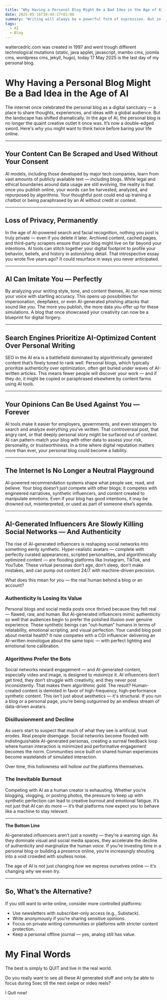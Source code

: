 ```yaml
---
title: "Why Having a Personal Blog Might Be a Bad Idea in the Age of AI"
date: 2025-05-16T10:44:17+01:00
summary: "Writing will always be a powerful form of expression. But in the age of AI, where everything online can be recorded, analyzed, and weaponized, a personal blog is no longer just a creative outlet — it’s a dataset. If you choose to write, do so with intention and awareness. The stakes are higher than ever. AI-generated video and picture influencers are poised to destabilize social networks, particularly in relation to the personal blog and online identity."
tags:
  - AI
  - Blog
---
```

waltercedric.com was created in 1997 and went trough different technological mutations (static, java applet, javascript, mambo cms, joomla cms, wordpress cms, jekyll, hugo), today 17 May 2025 is the last day of my personal blog.

# Why Having a Personal Blog Might Be a Bad Idea in the Age of AI

The internet once celebrated the personal blog as a digital sanctuary — a place to share thoughts, experiences, and ideas with a global audience. But the landscape has shifted dramatically. In the age of AI, the personal blog is no longer the quaint creative outlet it once was. It’s now a double-edged sword. Here's why you might want to think twice before baring your life online.

---

## Your Content Can Be Scraped and Used Without Your Consent

AI models, including those developed by major tech companies, learn from vast amounts of publicly available text — including blogs. While legal and ethical boundaries around data usage are still evolving, the reality is that once you publish online, your words can be harvested, analyzed, and repurposed by algorithms. Your thoughtful post could end up training a chatbot or being paraphrased by an AI without credit or context.

---

##  Loss of Privacy, Permanently

In the age of AI-powered search and facial recognition, nothing you post is truly private — even if you delete it later. Archived content, cached pages, and third-party scrapers ensure that your blog might live on far beyond your intentions. AI tools can stitch together your digital footprint to profile your behavior, beliefs, and history in astonishing detail. That introspective essay you wrote five years ago? It could resurface in ways you never anticipated.

---

##  AI Can Imitate You — Perfectly

By analyzing your writing style, tone, and content themes, AI can now mimic your voice with startling accuracy. This opens up possibilities for impersonation, deepfakes, or even AI-generated phishing attacks that sound like *you*. The more you publish, the more data you offer up for these simulations. A blog that once showcased your creativity can now be a blueprint for digital forgery.

---

## Search Engines Prioritize AI-Optimized Content Over Personal Writing

SEO in the AI era is a battlefield dominated by algorithmically generated content that’s finely tuned to rank well. Personal blogs, which typically prioritize authenticity over optimization, often get buried under waves of AI-written articles. This means fewer people will discover your work — and if they do, it might be copied or paraphrased elsewhere by content farms using AI tools.

---

## Your Opinions Can Be Used Against You — Forever

AI tools make it easier for employers, governments, and even strangers to search and analyze everything you’ve written. That controversial post, that angry rant, or that deeply personal story might be surfaced out of context. AI can pattern-match your blog with other data to assess your risk, personality, or trustworthiness. In a time where digital reputation matters more than ever, your personal blog could become a liability.

---

## The Internet Is No Longer a Neutral Playground

AI-powered recommendation systems shape what people see, read, and believe. Your blog doesn’t just compete with other blogs; it competes with engineered narratives, synthetic influencers, and content created to manipulate emotions. Even if your blog has good intentions, it may be drowned out, misinterpreted, or used as part of someone else’s agenda.

---

## AI-Generated Influencers Are Slowly Killing Social Networks — And Authenticity

The rise of AI-generated influencers is reshaping social networks into something eerily synthetic. Hyper-realistic avatars — complete with perfectly curated appearances, scripted personalities, and algorithmically optimized content — are flooding platforms like Instagram, TikTok, and YouTube. These virtual personas don’t age, don’t sleep, don’t make mistakes, and can pump out content 24/7 with machine-driven precision.

What does this mean for *you* — the real human behind a blog or an account?

### Authenticity Is Losing Its Value

Personal blogs and social media posts once thrived because they felt real — flawed, raw, and human. But AI-generated influencers mimic authenticity so well that audiences begin to prefer the polished illusion over genuine experience. These synthetic beings can "out-human" humans in terms of relatability, emotional scripting, and visual perfection. Your candid blog post about mental health? It now competes with a CGI influencer delivering an AI-written monologue about the same topic — with perfect lighting and emotional tone calibration.

### Algorithms Prefer the Bots

Social networks reward engagement — and AI-generated content, especially video and image, is designed to *maximize* it. AI influencers don’t get tired, they don’t struggle with creativity, and they never post inconsistently. That makes them algorithmic gold. The result? Human-created content is demoted in favor of high-frequency, high-performance synthetic content. This isn't just about aesthetics — it's structural. If you run a blog or a personal page, you’re being outgunned by an endless stream of data-driven avatars.

### Disillusionment and Decline

As users start to suspect that much of what they see is artificial, trust erodes. Real people disengage. Social networks become flooded with indistinguishable AI-generated personas, creating a surreal feedback loop where human interaction is minimized and performative engagement becomes the norm. Communities once built on shared human experiences become wastelands of simulated interaction.

Over time, this hollowness will hollow *out* the platforms themselves.

### The Inevitable Burnout

Competing with AI as a human creator is exhausting. Whether you’re blogging, vlogging, or posting photos, the pressure to keep up with synthetic perfection can lead to creative burnout and emotional fatigue. It’s not just that AI can do more — it’s that platforms now expect *you* to behave like a machine to stay relevant.

---

**The Bottom Line**

AI-generated influencers aren’t just a novelty — they’re a warning sign. As they dominate visual and social media spaces, they accelerate the decline of authenticity and marginalize the human voice. If you’re investing time in a personal blog or building a presence online, you’re increasingly shouting into a void crowded with soulless noise.

The age of AI is not just changing *how* we express ourselves online — it's changing *why* we even try.

---

## So, What’s the Alternative?

If you still want to write online, consider more controlled platforms:

* Use newsletters with subscriber-only access (e.g., Substack).
* Write anonymously if you’re sharing sensitive opinions.
* Focus on private writing communities or platforms with stricter content protection.
* Keep a personal offline journal — yes, analog still has value.

# My Final Words
The best is simply to QUIT and live in the real world.

Do you really want to see all these AI generated stuff and only be able to focus during 5sec till the next swipe or video reels?

I Quit now!